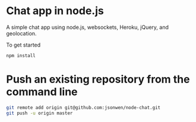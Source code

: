# Chat app in node.js
A simple chat app using node.js, websockets, Heroku, jQuery, and geolocation.

To get started
```bash
npm install
```

# Push an existing repository from the command line

```bash
git remote add origin git@github.com:jsonwen/node-chat.git
git push -u origin master
```
